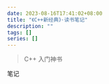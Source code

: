 ```yaml
---
date: 2023-08-16T17:41:02+08:00
title: "《C++新经典》·读书笔记"
description: ""
tags: []
series: []
---
```


> C++ 入门神书

<!--more-->

笔记
